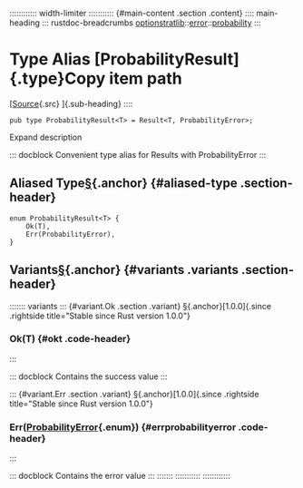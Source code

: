 :::::::::::: width-limiter
::::::::::: {#main-content .section .content}
:::: main-heading
::: rustdoc-breadcrumbs
[optionstratlib](../../index.html)::[error](../index.html)::[probability](index.html)
:::

# Type Alias [ProbabilityResult]{.type}Copy item path

[[Source](../../../src/optionstratlib/error/probability.rs.html#446){.src}
]{.sub-heading}
::::

``` {.rust .item-decl}
pub type ProbabilityResult<T> = Result<T, ProbabilityError>;
```

Expand description

::: docblock
Convenient type alias for Results with ProbabilityError
:::

## Aliased Type[§](#aliased-type){.anchor} {#aliased-type .section-header}

``` {.rust .item-decl}
enum ProbabilityResult<T> {
    Ok(T),
    Err(ProbabilityError),
}
```

## Variants[§](#variants){.anchor} {#variants .variants .section-header}

::::::: variants
::: {#variant.Ok .section .variant}
[§](#variant.Ok){.anchor}[1.0.0]{.since .rightside
title="Stable since Rust version 1.0.0"}

### Ok(T) {#okt .code-header}
:::

::: docblock
Contains the success value
:::

::: {#variant.Err .section .variant}
[§](#variant.Err){.anchor}[1.0.0]{.since .rightside
title="Stable since Rust version 1.0.0"}

### Err([ProbabilityError](enum.ProbabilityError.html "enum optionstratlib::error::probability::ProbabilityError"){.enum}) {#errprobabilityerror .code-header}
:::

::: docblock
Contains the error value
:::
:::::::
:::::::::::
::::::::::::
